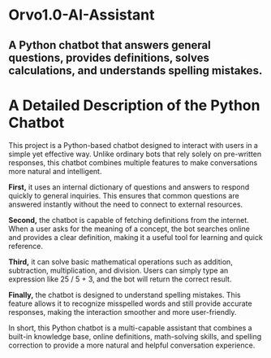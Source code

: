 # Orvo1.0-AI-Assistant
## A Python chatbot that answers general questions, provides definitions, solves calculations, and understands spelling mistakes.

# A Detailed Description of the Python Chatbot

This project is a Python-based chatbot designed to interact with users in a simple yet effective way. Unlike ordinary bots that rely solely on pre-written responses, this chatbot combines multiple features to make conversations more natural and intelligent.

**First,** it uses an internal dictionary of questions and answers to respond quickly to general inquiries. This ensures that common questions are answered instantly without the need to connect to external resources.

**Second,** the chatbot is capable of fetching definitions from the internet. When a user asks for the meaning of a concept, the bot searches online and provides a clear definition, making it a useful tool for learning and quick reference.

**Third,** it can solve basic mathematical operations such as addition, subtraction, multiplication, and division. Users can simply type an expression like 25 / 5 + 3, and the bot will return the correct result.

**Finally,** the chatbot is designed to understand spelling mistakes. This feature allows it to recognize misspelled words and still provide accurate responses, making the interaction smoother and more user-friendly.

In short, this Python chatbot is a multi-capable assistant that combines a built-in knowledge base, online definitions, math-solving skills, and spelling correction to provide a more natural and helpful conversation experience.
